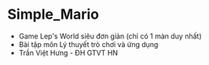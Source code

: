 # Simple_Mario
* Game Lep's World siêu đơn giản (chỉ có 1 màn duy nhất)  
* Bài tập môn Lý thuyết trò chơi và ứng dụng  
* Trần Việt Hưng - ĐH GTVT HN  
